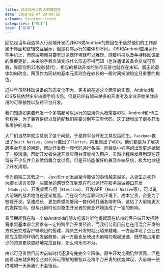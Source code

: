 ```yaml
---
title: 谈谈我所见的大前端趋势
date: 2019-02-07 20:08:16
urlname: frontend-trend
categories: ["技术"]
tags: ["前端"]
---
```


回忆起当年我选择入行前端开发而非iOS或Andriod的原因在于虽然他们的工作都属于界面和逻辑交互展示，但是程序运行的载体却不同。iOS和Android应用运行在手机上，而前端项目只要有浏览器环境就可以展现。随着科技以及手持移动设备的发展更新，未来的手机会演变成什么形态不得而知（也许通讯设备会变成可穿戴，界面则用3D投影替代），相应的移动开发的生存前景也就存在未知，而无论载体如何改变，网页作为网站的基本元素则会在较长的一段时间扮演稳定且重要的角色。

近些年虽然移动设备的形态变化不大，更多的在追求全面屏的实现，Andriod和iOS系统依然牢牢占据手机市场，但是已经有越来越多的开发者及企业开始关注应用的可移植性以及跨平台开发。

我们知道如果要开发一个多端都可以运行的应用你大概需要iOS、Android和H5三套程序，为了兼容系统以及适配我们需要分别写三套代码，这无疑增加了很多开发和维护的成本。

大厂们当然早就注意到了这个问题，于是跨平台开发工具应运而生。`Facebook`推出了`React Native`，`Google`推出了`Flutter`，阿里推出了`WEEX`。他们都是为了解决跨平台开发的问题，帮助开发者一套代码通行各端。而微信小程序的出现更是掀起了一股浪潮，帮助开发者快速开发应用并深度植入用户，虽然小程序发展到现在还留有不少坑并且和微信耦合度过高，但是已经能很好的兼容各端系统，极大地缩短了开发周期。

作为前端三叉戟之一，JavaScript发展至今能做的事情越来越多，从诞生之初作为脚本语言实现一些简单的网页交互到现在可以运行在服务端做接口开发（`Node.js`）、开发桌面应用（`Electron`）、开发APP（`React Native`等），可以说大前端的战术地位在逐渐提高。而在现今的互联网大环境下，成本宝贵，企业为了敏捷开发，急速成长，更加希望能够用一套代码打通各端市场，这给了大前端更大的发挥空间，但与此同时也对原生开发者的就业环境造成了一定的影响。

春节期间我在和一个做Android的朋友吃饭时听他提起现在杭州的客户端开发招聘需求里基本都会要求有一定的跨平台开发经验，而我们公司目前也在用混合开发的方式去完成客户端项目的搭建，纯原生开发的就业越来越难，一方面体现了企业在顺应互联网环境的发展趋势，另一方面也反映出大前端的崛起迅速，既然能占用更少的资源更快更好地完成目标，那么何乐而不为。

由此可见虽然目前大前端时代还没有完完全全降临，原生开发比例仍然很高，但是随着越来越多的企业对代码可移植的重视以及跨平台开发的优势体现，大前端一统终端的一天离我们不会很远。